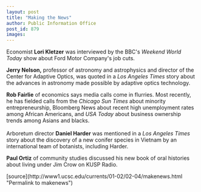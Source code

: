 ```yaml
---
layout: post
title: "Making the News"
author: Public Information Office
post_id: 879
images:
---
```


<p>
  Economist <b>Lori Kletzer</b> was interviewed by the BBC's <i>Weekend World Today</i> show about Ford Motor Company's job cuts.
</p>
<p>
  <b>Jerry Nelson,</b> professor of astronomy and astrophysics and director of the Center for Adaptive Optics, was quoted in a <i>Los Angeles Times</i> story about the advances in astronomy made possible by adaptive optics technology.
</p>
<p>
  <b>Rob Fairlie</b> of economics says media calls come in flurries. Most recently, he has fielded calls from the <i>Chicago Sun Times</i> about minority entrepreneurship, Bloomberg News about recent high unemployment rates among African Americans, and <i>USA Today</i> about business ownership trends among Asians and blacks.<br>
  <br>
  Arboretum director <b>Daniel Harder</b> was mentioned in a <i>Los Angeles Times</i> story about the discovery of a new conifer species in Vietnam by an international team of botanists, including Harder.
</p>
<p>
  <b>Paul Ortiz</b> of community studies discussed his new book of oral histories about living under Jim Crow on KUSP Radio.
</p>
<p>

</p>
<p>
  </p>
[source](http://www1.ucsc.edu/currents/01-02/02-04/makenews.html "Permalink to makenews")
